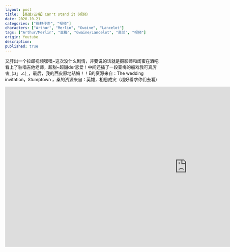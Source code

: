 ```yaml
---
layout: post
title: 【高兰/亚梅】Can't stand it（视频）
date: 2020-10-21
categories: ["梅林传奇", "视频"]
characters: ["Arthur", "Merlin", "Gwaine", "Lancelot"]
tags: ["Arthur/Merlin", "亚梅", "Gwaine/Lancelot", "高兰", "视频"]
origin: Youtube
description: 
published: true
---
```


又肝出一个拉郎视频嘿嘿\~这次没什么剧情，非要说的话就是摄影师和闺蜜在酒吧看上了驻唱吉他老师，超甜\~超甜der恋爱！中间还插了一段亚梅的船戏我可真厉害\_(:з」∠)\_，最后，我的西皮原地结婚！！E的资源来自：The wedding invitation，Stumptown ，桑的资源来自：英雄，相思成灾（超好看求你们去看）

<iframe width="1183" height="521" src="https://www.youtube.com/embed/b3Ul33N8YoE" frameborder="0" allow="accelerometer; autoplay; clipboard-write; encrypted-media; gyroscope; picture-in-picture" allowfullscreen></iframe>
